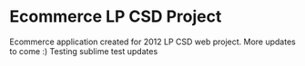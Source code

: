 Ecommerce LP CSD Project
========================

Ecommerce application created for 2012 LP CSD web project.
More updates to come :)
Testing sublime test updates